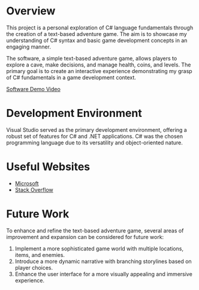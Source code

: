 # Overview

This project is a personal exploration of C# language fundamentals through the creation of a text-based adventure game. The aim is to showcase my understanding of C# syntax and basic game development concepts in an engaging manner.

The software, a simple text-based adventure game, allows players to explore a cave, make decisions, and manage health, coins, and levels. The primary goal is to create an interactive experience demonstrating my grasp of C# fundamentals in a game development context.

[Software Demo Video](https://youtu.be/uxcJnjc7ey0)

# Development Environment

Visual Studio served as the primary development environment, offering a robust set of features for C# and .NET applications. C# was the chosen programming language due to its versatility and object-oriented nature.

# Useful Websites

- [Microsoft](https://learn.microsoft.com/en-us/dotnet/csharp/)
- [Stack Overflow](https://stackoverflow.com/)

# Future Work

To enhance and refine the text-based adventure game, several areas of improvement and expansion can be considered for future work:

1. Implement a more sophisticated game world with multiple locations, items, and enemies.
2. Introduce a more dynamic narrative with branching storylines based on player choices.
3. Enhance the user interface for a more visually appealing and immersive experience.
